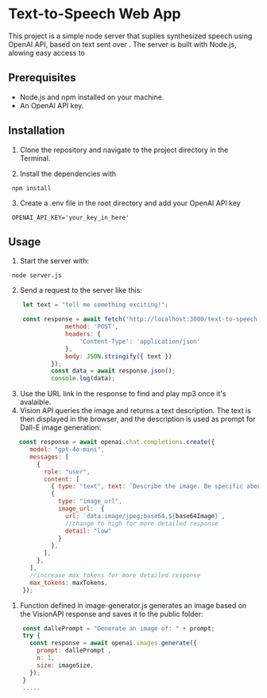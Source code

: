 # Text-to-Speech Web App

This project is a simple node server that suplies synthesized speech using OpenAI API, based on text sent over . The server is built with Node.js, alowing easy access to 

## Prerequisites

- Node.js and npm installed on your machine.
- An OpenAI API key.


## Installation

1. Clone the repository and navigate to the project directory in the Terminal.

2. Install the dependencies with   

```  npm install ```  

3. Create a .env file in the root directory and add your OpenAI API key 

```  OPENAI_API_KEY='your_key_in_here' ```  

## Usage

1. Start the server with:

```  node server.js ```

2. Send a request to the server like this:  

```javascript
    let text = "tell me something exciting!";

    const response = await fetch('http://localhost:3000/text-to-speech', {
                method: 'POST',
                headers: {
                    'Content-Type': 'application/json'
                },
                body: JSON.stringify({ text }) 
            });
            const data = await response.json();
            console.log(data);
```
3. Use the URL link in the response to find and play mp3 once it's avalaible.
4. Vision API queries the image and returns a text description. The text is then displayed in the browser, and the description is used as prompt for Dall-E image generation:

```javascript
   const response = await openai.chat.completions.create({
      model: "gpt-4o-mini",
      messages: [
        {
          role: "user",
          content: [
            { type: "text", text: `Describe the image. Be specific about the objects, or people, their colors, textures, etc. Use maximum ${maxTokens} tokens.`},
            {
              type: "image_url",
              image_url:  {
                url: `data:image/jpeg;base64,${base64Image}`,
                //change to high for more detailed response
                detail: "low"
              }
            },
          ],
        },
      ],
      //increase max_tokens for more detailed response
      max_tokens: maxTokens,
    });
```

1. Function defined in image-generator.js generates an image based on the VisionAPI response and saves it to the public folder:
```javascript
    const dallePrompt = "Generate an image of: " + prompt;
    try {
      const response = await openai.images.generate({
        prompt: dallePrompt ,
        n: 1,
        size: imageSize,
      });
    }
    .....
```